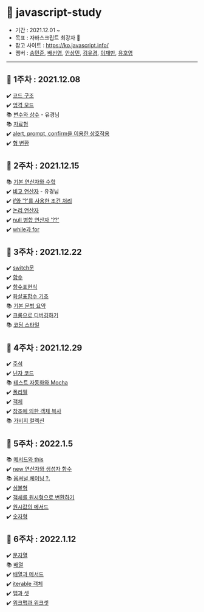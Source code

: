 # 🍏 javascript-study

- 기간 : 2021.12.01 ~ 
- 목표 : 자바스크립트 최강자 🥇
- 참고 사이트 : https://ko.javascript.info/
- 멤버 : [송민준](https://github.com/dkaskgkdua), [배선영](https://github.com/wlsrbqo123), [안상민](https://github.com/tkdals5846), [김유경](https://github.com/kyk4350), [이재만](), [유호영](https://github.com/monii)
---

## 📆 1주차 : 2021.12.08
✔️ [코드 구조](https://github.com/dkaskgkdua/javascript-study/blob/main/part1-core-javascript/%EC%9E%90%EB%B0%94%EC%8A%A4%ED%81%AC%EB%A6%BD%ED%8A%B8%20%EA%B8%B0%EB%B3%B8/2.2%20%EC%BD%94%EB%93%9C%EA%B5%AC%EC%A1%B0.md) <br/>
✔️ [엄격 모드](https://github.com/dkaskgkdua/javascript-study/blob/main/part1-core-javascript/%EC%9E%90%EB%B0%94%EC%8A%A4%ED%81%AC%EB%A6%BD%ED%8A%B8%20%EA%B8%B0%EB%B3%B8/2.3_%EC%97%84%EA%B2%A9%EB%AA%A8%EB%93%9C.md) <br/>
📚 [변수와 상수]() - 유경님 <br/>
📚 [자료형]() <br/>
✔️ [alert, prompt, confirm을 이용한 상호작용](https://github.com/dkaskgkdua/javascript-study/blob/main/part1-core-javascript/%EC%9E%90%EB%B0%94%EC%8A%A4%ED%81%AC%EB%A6%BD%ED%8A%B8%20%EA%B8%B0%EB%B3%B8/2.6_alert%2Cprompt%2Cconfirm.md) <br/>
✔️ [형 변환](https://github.com/dkaskgkdua/javascript-study/blob/main/part1-core-javascript/%EC%9E%90%EB%B0%94%EC%8A%A4%ED%81%AC%EB%A6%BD%ED%8A%B8%20%EA%B8%B0%EB%B3%B8/2.7_%ED%98%95%EB%B3%80%ED%99%98.md) <br/>


## 📆 2주차 : 2021.12.15
📚 [기본 연산자와 수학]() <br/>
✔️ [비교 연산자]() - 유경님 <br/>
✔️ [if와 '?'를 사용한 조건 처리](https://github.com/dkaskgkdua/javascript-study/blob/main/part1-core-javascript/%EC%9E%90%EB%B0%94%EC%8A%A4%ED%81%AC%EB%A6%BD%ED%8A%B8%20%EA%B8%B0%EB%B3%B8/2.10_if%EB%AC%B8.md) <br/>
✔️ [논리 연산자](https://github.com/dkaskgkdua/javascript-study/blob/main/part1-core-javascript/%EC%9E%90%EB%B0%94%EC%8A%A4%ED%81%AC%EB%A6%BD%ED%8A%B8%20%EA%B8%B0%EB%B3%B8/2.11_%EB%85%BC%EB%A6%AC_%EC%97%B0%EC%82%B0%EC%9E%90.md) <br/>
✔️ [null 병합 연산자 '??'](https://github.com/dkaskgkdua/javascript-study/blob/main/part1-core-javascript/%EC%9E%90%EB%B0%94%EC%8A%A4%ED%81%AC%EB%A6%BD%ED%8A%B8%20%EA%B8%B0%EB%B3%B8/2.12_null%20%EB%B3%91%ED%95%A9%20%EC%97%B0%EC%82%B0%EC%9E%90%20'%3F%3F'.md) <br/>
✔️ [while과 for ](https://github.com/dkaskgkdua/javascript-study/blob/main/part1-core-javascript/%EC%9E%90%EB%B0%94%EC%8A%A4%ED%81%AC%EB%A6%BD%ED%8A%B8%20%EA%B8%B0%EB%B3%B8/2.13_While_for_%EB%B0%98%EB%B3%B5%EB%AC%B8.md) <br/>

## 📆 3주차 : 2021.12.22
✔️ [switch문](https://github.com/dkaskgkdua/javascript-study/blob/main/part1-core-javascript/%EC%9E%90%EB%B0%94%EC%8A%A4%ED%81%AC%EB%A6%BD%ED%8A%B8%20%EA%B8%B0%EB%B3%B8/2.14_switch%EB%AC%B8.md) <br/>
✔️ [함수](https://github.com/dkaskgkdua/javascript-study/blob/main/part1-core-javascript/%EC%9E%90%EB%B0%94%EC%8A%A4%ED%81%AC%EB%A6%BD%ED%8A%B8%20%EA%B8%B0%EB%B3%B8/2.15_%ED%95%A8%EC%88%98.md) <br/>
✔️ [함수표현식](https://github.com/dkaskgkdua/javascript-study/blob/main/part1-core-javascript/%EC%9E%90%EB%B0%94%EC%8A%A4%ED%81%AC%EB%A6%BD%ED%8A%B8%20%EA%B8%B0%EB%B3%B8/2.16_%ED%95%A8%EC%88%98%ED%91%9C%ED%98%84%EC%8B%9D.md) <br/>
✔️ [화살표함수 기초](https://github.com/dkaskgkdua/javascript-study/blob/main/part1-core-javascript/%EC%9E%90%EB%B0%94%EC%8A%A4%ED%81%AC%EB%A6%BD%ED%8A%B8%20%EA%B8%B0%EB%B3%B8/2.17_%ED%99%94%EC%82%B4%ED%91%9C%ED%95%A8%EC%88%98%EA%B8%B0%EC%B4%88.md) <br/>
📚 [기본 문법 요약]() <br/>
✔️ [크롬으로 디버깅하기](https://github.com/dkaskgkdua/javascript-study/blob/main/part1-core-javascript/%EC%BD%94%EB%93%9C%ED%92%88%EC%A7%88/3.1_Chrome%EC%9C%BC%EB%A1%9C%20%EB%94%94%EB%B2%84%EA%B9%85%ED%95%98%EA%B8%B0.md) <br/>
📚 [코딩 스타일]() <br/>

## 📆 4주차 : 2021.12.29
✔️ [주석](https://github.com/dkaskgkdua/javascript-study/blob/main/part1-core-javascript/%EC%BD%94%EB%93%9C%ED%92%88%EC%A7%88/3.3_%EC%A3%BC%EC%84%9D.md) <br/>
✔️ [닌자 코드](https://github.com/dkaskgkdua/javascript-study/blob/main/part1-core-javascript/%EC%BD%94%EB%93%9C%ED%92%88%EC%A7%88/3.4_%EB%8B%8C%EC%9E%90%EC%BD%94%EB%93%9C.md) <br/>
📚 [테스트 자동화와 Mocha]() <br/>
✔️ [폴리필](https://github.com/dkaskgkdua/javascript-study/blob/main/part1-core-javascript/%EC%BD%94%EB%93%9C%ED%92%88%EC%A7%88/3.6_%ED%8F%B4%EB%A6%AC%ED%95%84.md) <br/>
✔️ [객체](https://github.com/dkaskgkdua/javascript-study/blob/main/part1-core-javascript/%EA%B0%9D%EC%B2%B4:%EA%B8%B0%EB%B3%B8/4.1_%EA%B0%9D%EC%B2%B4.md) <br/>
✔️ [참조에 의한 객체 복사](https://github.com/dkaskgkdua/javascript-study/blob/main/part1-core-javascript/%EA%B0%9D%EC%B2%B4:%EA%B8%B0%EB%B3%B8/4.2_%EC%B0%B8%EC%A1%B0%EC%97%90%20%EC%9D%98%ED%95%9C%20%EA%B0%9D%EC%B2%B4%20%EB%B3%B5%EC%82%AC.md) <br/>
📚 [가비지 컬렉션]()

## 📆 5주차 : 2022.1.5
📚 [메서드와 this]() <br/>
✔️ [new 연산자와 생성자 함수](https://github.com/dkaskgkdua/javascript-study/blob/main/part1-core-javascript/%EA%B0%9D%EC%B2%B4:%EA%B8%B0%EB%B3%B8/4.5_new%EC%97%B0%EC%82%B0%EC%9E%90%EC%99%80%20%EC%83%9D%EC%84%B1%EC%9E%90%ED%95%A8%EC%88%98.md) <br/>
📚 [옵셔널 체이닝 ?.]() <br/>
✔️ [심볼형](https://github.com/dkaskgkdua/javascript-study/blob/main/part1-core-javascript/%EA%B0%9D%EC%B2%B4:%EA%B8%B0%EB%B3%B8/4.7_%EC%8B%AC%EB%B3%BC%ED%98%95.md) <br/>
✔️ [객체를 원시형으로 변환하기](https://github.com/dkaskgkdua/javascript-study/blob/main/part1-core-javascript/%EA%B0%9D%EC%B2%B4:%EA%B8%B0%EB%B3%B8/4-8%20%EA%B0%9D%EC%B2%B4%EB%A5%BC%20%EC%9B%90%EC%8B%9C%ED%98%95%EC%9C%BC%EB%A1%9C%20%EB%B3%80%ED%99%98%ED%95%98%EA%B8%B0.md) <br/>
✔️ [원시값의 메서드](https://github.com/dkaskgkdua/javascript-study/blob/main/part1-core-javascript/%EC%9E%90%EB%A3%8C%EA%B5%AC%EC%A1%B0%EC%99%80%20%EC%9E%90%EB%A3%8C%ED%98%95/5.1_%EC%9B%90%EC%8B%9C%EA%B0%92%EC%9D%98%20%EB%A9%94%EC%84%9C%EB%93%9C.md) <br/>
✔️ [숫자형](https://github.com/dkaskgkdua/javascript-study/blob/main/part1-core-javascript/%EC%9E%90%EB%A3%8C%EA%B5%AC%EC%A1%B0%EC%99%80%20%EC%9E%90%EB%A3%8C%ED%98%95/5.2_%EC%88%AB%EC%9E%90%ED%98%95.md) <br/>

## 📆 6주차 : 2022.1.12
✔️ [문자열](https://github.com/dkaskgkdua/javascript-study/blob/main/part1-core-javascript/%EC%9E%90%EB%A3%8C%EA%B5%AC%EC%A1%B0%EC%99%80%20%EC%9E%90%EB%A3%8C%ED%98%95/5.3_%EB%AC%B8%EC%9E%90%EC%97%B4.md) <br/>
📚 [배열]() <br/>
✔️ [배열과 메서드](https://github.com/dkaskgkdua/javascript-study/blob/main/part1-core-javascript/%EC%9E%90%EB%A3%8C%EA%B5%AC%EC%A1%B0%EC%99%80%20%EC%9E%90%EB%A3%8C%ED%98%95/5.5_%EB%B0%B0%EC%97%B4%EA%B3%BC_%EB%A9%94%EC%84%9C%EB%93%9C.md) <br/>
✔️ [iterable 객체](https://github.com/dkaskgkdua/javascript-study/blob/main/part1-core-javascript/%EC%9E%90%EB%A3%8C%EA%B5%AC%EC%A1%B0%EC%99%80%20%EC%9E%90%EB%A3%8C%ED%98%95/5.6_iterable%20%EA%B0%9D%EC%B2%B4.md) <br/>
✔️ [맵과 셋](https://github.com/dkaskgkdua/javascript-study/blob/main/part1-core-javascript/%EC%9E%90%EB%A3%8C%EA%B5%AC%EC%A1%B0%EC%99%80%20%EC%9E%90%EB%A3%8C%ED%98%95/5.7_%EB%A7%B5%EA%B3%BC%20%EC%85%8B.md) <br/>
✔️ [위크맵과 위크셋](https://github.com/dkaskgkdua/javascript-study/blob/main/part1-core-javascript/%EC%9E%90%EB%A3%8C%EA%B5%AC%EC%A1%B0%EC%99%80%20%EC%9E%90%EB%A3%8C%ED%98%95/5.8_WeakMap%EA%B3%BC%20WeakSet.md) <br/>

